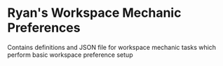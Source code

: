 # Ryan's Workspace Mechanic Preferences

Contains definitions and JSON file for workspace mechanic tasks which perform basic workspace preference setup
